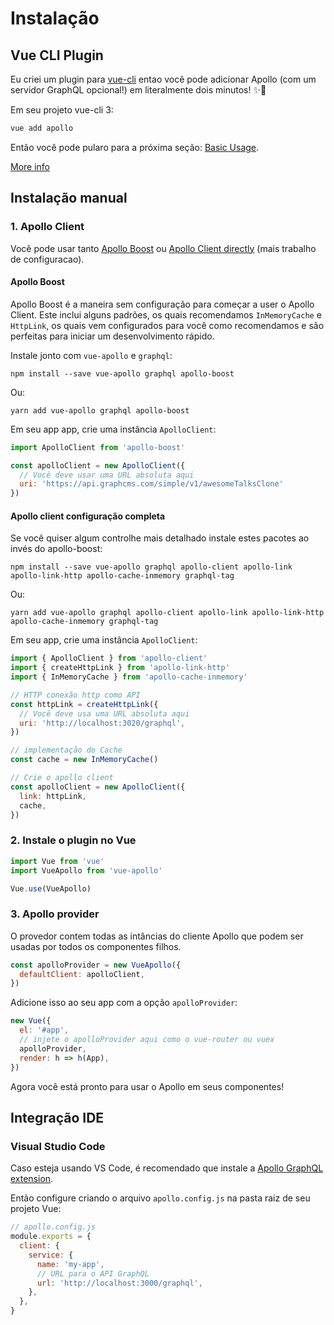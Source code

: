 # Instalação

## Vue CLI Plugin

Eu criei um plugin para [vue-cli](http://cli.vuejs.org) entao você pode adicionar Apollo (com um servidor GraphQL opcional!) em literalmente dois minutos! ✨🚀

Em seu projeto vue-cli 3:

```bash
vue add apollo
```

Então você pode pularo para a próxima seção: [Basic Usage](./apollo/).

[More info](https://github.com/Akryum/vue-cli-plugin-apollo)

## Instalação manual

### 1. Apollo Client

Você pode usar tanto [Apollo Boost](#apollo-boost) ou [Apollo Client directly](#apollo-client-full-configuration) (mais trabalho de configuracao).

#### Apollo Boost

Apollo Boost é a maneira sem configuração para começar a user o Apollo Client. Este inclui alguns padrões, os quais recomendamos `InMemoryCache` e `HttpLink`, os quais vem configurados para você como recomendamos e são perfeitas para iniciar um desenvolvimento rápido.

Instale jonto com `vue-apollo` e `graphql`: 

```
npm install --save vue-apollo graphql apollo-boost
```

Ou:

```
yarn add vue-apollo graphql apollo-boost
```

Em seu app app, crie uma instância `ApolloClient`:

```js
import ApolloClient from 'apollo-boost'

const apolloClient = new ApolloClient({
  // Você deve usar uma URL absoluta aqui
  uri: 'https://api.graphcms.com/simple/v1/awesomeTalksClone'
})
```

#### Apollo client configuração completa

Se você quiser algum controlhe mais detalhado instale estes pacotes ao invés do apollo-boost:

```
npm install --save vue-apollo graphql apollo-client apollo-link apollo-link-http apollo-cache-inmemory graphql-tag
```

Ou:

```
yarn add vue-apollo graphql apollo-client apollo-link apollo-link-http apollo-cache-inmemory graphql-tag
```

Em seu app, crie uma instância `ApolloClient`:

```js
import { ApolloClient } from 'apollo-client'
import { createHttpLink } from 'apollo-link-http'
import { InMemoryCache } from 'apollo-cache-inmemory'

// HTTP conexão http como API
const httpLink = createHttpLink({
  // Você deve usa uma URL absoluta aqui
  uri: 'http://localhost:3020/graphql',
})

// implementação do Cache
const cache = new InMemoryCache()

// Crie o apollo client
const apolloClient = new ApolloClient({
  link: httpLink,
  cache,
})
```

### 2. Instale o plugin no Vue

```js
import Vue from 'vue'
import VueApollo from 'vue-apollo'

Vue.use(VueApollo)
```

### 3. Apollo provider

O provedor contem todas as intâncias do cliente Apollo que podem ser usadas por todos os componentes filhos.

```js
const apolloProvider = new VueApollo({
  defaultClient: apolloClient,
})
```

Adicione isso ao seu app com a opção `apolloProvider`:

```js
new Vue({
  el: '#app',
  // injete o apolloProvider aqui como o vue-router ou vuex
  apolloProvider,
  render: h => h(App),
})
```

Agora você está pronto para usar o Apollo em seus componentes!

## Integração IDE

### Visual Studio Code

Caso esteja usando VS Code, é recomendado que instale a [Apollo GraphQL extension](https://marketplace.visualstudio.com/items?itemName=apollographql.vscode-apollo).

Então configure criando o arquivo `apollo.config.js` na pasta raiz de seu projeto Vue:

```js
// apollo.config.js
module.exports = {
  client: {
    service: {
      name: 'my-app',
      // URL para o API GraphQL
      url: 'http://localhost:3000/graphql',
    },
  },
}
```
